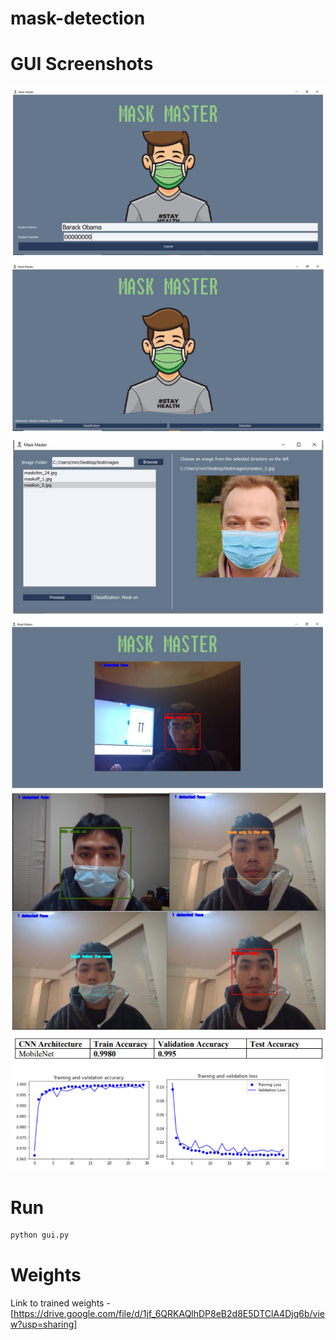 # mask-detection

# GUI Screenshots
![Home Page](screenshots/HomePage.PNG)
![Task Page](screenshots/TaskPage.PNG)
![Classification](screenshots/classification.PNG)
![Detection](screenshots/detectionpage.PNG)
![Detection](screenshots/detection2.PNG)
![Evaluation](screenshots/evaluation.PNG)


# Run
```cmd
python gui.py
```

# Weights
Link to trained weights - [https://drive.google.com/file/d/1jf_6QRKAQlhDP8eB2d8E5DTClA4Djq6b/view?usp=sharing]
